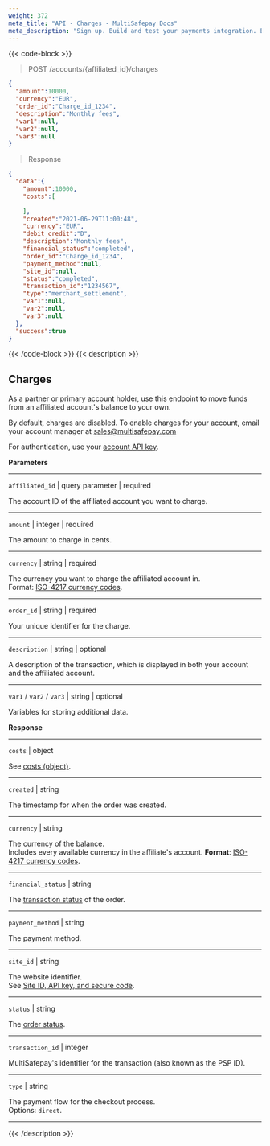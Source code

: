 ```yaml
---
weight: 372
meta_title: "API - Charges - MultiSafepay Docs"
meta_description: "Sign up. Build and test your payments integration. Explore our products and services. Use our API Reference, SDKs, and wrappers. Get support."
---
```


{{< code-block >}}

> POST /accounts/{affiliated_id}/charges

```json 
{
  "amount":10000,
  "currency":"EUR",
  "order_id":"Charge_id_1234",
  "description":"Monthly fees",
  "var1":null,
  "var2":null,
  "var3":null
}
```

> Response

```json
{
  "data":{
    "amount":10000,
    "costs":[
      
    ],
    "created":"2021-06-29T11:00:48",
    "currency":"EUR",
    "debit_credit":"D",
    "description":"Monthly fees",
    "financial_status":"completed",
    "order_id":"Charge_id_1234",
    "payment_method":null,
    "site_id":null,
    "status":"completed",
    "transaction_id":"1234567",
    "type":"merchant_settlement",
    "var1":null,
    "var2":null,
    "var3":null
  },
  "success":true
}
```

{{< /code-block >}}
{{< description >}}
## Charges

As a partner or primary account holder, use this endpoint to move funds from an affiliated account's balance to your own. 

By default, charges are disabled. To enable charges for your account, email your account manager at <sales@multisafepay.com>

For authentication, use your [account API key](/set-up-your-account/site-id-api-key-secure-code/). 

**Parameters**

----------------
`affiliated_id` | query parameter | required

The account ID of the affiliated account you want to charge. 

----------------
`amount` | integer | required

The amount to charge in cents. 

----------------
`currency` | string | required

The currency you want to charge the affiliated account in.   
Format: [ISO-4217 currency codes](https://www.iso.org/iso-4217-currency-codes.html).

----------------
`order_id` | string | required

Your unique identifier for the charge.  

----------------
`description` | string | optional

A description of the transaction, which is displayed in both your account and the affiliated account. 

----------------
`var1` / `var2` / `var3` | string | optional

Variables for storing additional data. 

**Response**

----------------
`costs` | object

See [costs (object)](/api/#costs-object).

----------------
`created` | string

The timestamp for when the order was created.

----------------
`currency` | string

The currency of the balance.  
Includes every available currency in the affiliate's account.
**Format**: [ISO-4217 currency codes](https://www.iso.org/iso-4217-currency-codes.html).

----------------
`financial_status` | string

The [transaction status](/payments/multisafepay-statuses/) of the order.

----------------
`payment_method` | string

The payment method.

----------------
`site_id` | string

The website identifier.  
See [Site ID, API key, and secure code](/account/site-id-api-key-secure-code/).

----------------
`status` | string

The [order status](/payments/multisafepay-statuses/).

----------------
`transaction_id` | integer

MultiSafepay's identifier for the transaction (also known as the PSP ID).

----------------
`type` | string 

The payment flow for the checkout process.  
Options: `direct`. 

----------------

{{< /description >}}
